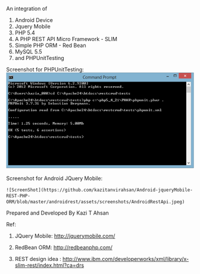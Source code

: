 An integration of

1. Android Device
2. Jquery Mobile
3. PHP 5.4
4. A PHP REST API Micro Framework - SLIM
5. Simple PHP ORM - Red Bean
6. MySQL 5.5
7. and PHPUnitTesting

Screenshot for PHPUnitTesting:
    ![ScreenShot](https://github.com/kazitanvirahsan/Android-jqueryMobile-REST-PHP-ORM/blob/master/androidrest/assets/screenshots/phpunittest.png)


Screenshot for Android JQuery Mobile:

    ![ScreenShot](https://github.com/kazitanvirahsan/Android-jqueryMobile-REST-PHP-ORM/blob/master/androidrest/assets/screenshots/AndroidRestApi.jpeg)

Prepared and Developed By Kazi T Ahsan

Ref:

1. JQuery Mobile: http://jquerymobile.com/

2. RedBean ORM: http://redbeanphp.com/

3. REST design idea : http://www.ibm.com/developerworks/xml/library/x-slim-rest/index.html?ca=drs

 
